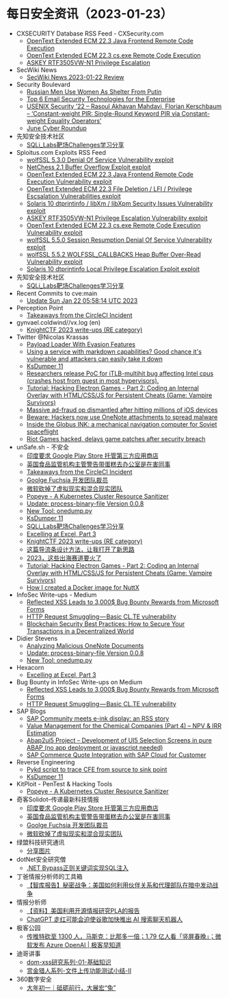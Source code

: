 # 每日安全资讯（2023-01-23）

- CXSECURITY Database RSS Feed - CXSecurity.com
  - [OpenText Extended ECM 22.3 Java Frontend Remote Code Execution](https://cxsecurity.com/issue/WLB-2023010037)
  - [OpenText Extended ECM 22.3 cs.exe Remote Code Execution](https://cxsecurity.com/issue/WLB-2023010036)
  - [ASKEY RTF3505VW-N1 Privilege Escalation](https://cxsecurity.com/issue/WLB-2023010035)
- SecWiki News
  - [SecWiki News 2023-01-22 Review](http://www.sec-wiki.com/?2023-01-22)
- Security Boulevard
  - [Russian Men Use Women As Shelter From Putin](https://securityboulevard.com/2023/01/russian-men-use-women-as-shelter-from-putin/)
  - [Top 6 Email Security Technologies for the Enterprise](https://securityboulevard.com/2023/01/top-6-email-security-technologies-for-the-enterprise/)
  - [USENIX Security ’22 – Rasoul Akhavan Mahdavi, Florian Kerschbaum –  ‘Constant-weight PIR: Single-Round Keyword PIR via Constant-weight Equality Operators’](https://securityboulevard.com/2023/01/usenix-security-22-rasoul-akhavan-mahdavi-florian-kerschbaum-constant-weight-pir-single-round-keyword-pir-via-constant-weight-equality-operators/)
  - [June Cyber Roundup](https://securityboulevard.com/2023/01/june-cyber-roundup/)
- 先知安全技术社区
  - [SQLi_Labs靶场Challenges学习分享](https://xz.aliyun.com/t/12061)
- Sploitus.com Exploits RSS Feed
  - [wolfSSL 5.3.0 Denial Of Service Vulnerability exploit](https://sploitus.com/exploit?id=1337DAY-ID-38163&utm_source=rss&utm_medium=rss)
  - [NetChess 2.1 Buffer Overflow Exploit exploit](https://sploitus.com/exploit?id=1337DAY-ID-38165&utm_source=rss&utm_medium=rss)
  - [OpenText Extended ECM 22.3 Java Frontend Remote Code Execution Vulnerability exploit](https://sploitus.com/exploit?id=1337DAY-ID-38168&utm_source=rss&utm_medium=rss)
  - [OpenText Extended ECM 22.3 File Deletion / LFI / Privilege Escsalation Vulnerabilities exploit](https://sploitus.com/exploit?id=1337DAY-ID-38166&utm_source=rss&utm_medium=rss)
  - [Solaris 10 dtprintinfo / libXm / libXpm Security Issues Vulnerability exploit](https://sploitus.com/exploit?id=1337DAY-ID-38170&utm_source=rss&utm_medium=rss)
  - [ASKEY RTF3505VW-N1 Privilege Escalation Vulnerability exploit](https://sploitus.com/exploit?id=1337DAY-ID-38164&utm_source=rss&utm_medium=rss)
  - [OpenText Extended ECM 22.3 cs.exe Remote Code Execution Vulnerability exploit](https://sploitus.com/exploit?id=1337DAY-ID-38167&utm_source=rss&utm_medium=rss)
  - [wolfSSL 5.5.0 Session Resumption Denial Of Service Vulnerability exploit](https://sploitus.com/exploit?id=1337DAY-ID-38161&utm_source=rss&utm_medium=rss)
  - [wolfSSL 5.5.2 WOLFSSL_CALLBACKS Heap Buffer Over-Read Vulnerability exploit](https://sploitus.com/exploit?id=1337DAY-ID-38162&utm_source=rss&utm_medium=rss)
  - [Solaris 10 dtprintinfo Local Privilege Escalation Exploit exploit](https://sploitus.com/exploit?id=1337DAY-ID-38169&utm_source=rss&utm_medium=rss)
- 先知安全技术社区
  - [SQLi_Labs靶场Challenges学习分享](https://xz.aliyun.com/t/12061)
- Recent Commits to cve:main
  - [Update Sun Jan 22 05:58:14 UTC 2023](https://github.com/trickest/cve/commit/036efc01cbc344b4de63a70bf408be16e32c3ac8)
- Perception Point
  - [Takeaways from the CircleCI Incident](https://perception-point.io/blog/attack-trends/takeaways-from-the-circleci-incident/)
- gynvael.coldwind//vx.log (en)
  - [KnightCTF 2023 write-ups (RE category)](https://gynvael.coldwind.pl/?id=761)
- Twitter @Nicolas Krassas
  - [Payload Loader With Evasion Features](https://twitter.com/Dinosn/status/1617129318622105600)
  - [Using a service with markdown capabilities? Good chance it's vulnerable and attackers can easily take it down](https://twitter.com/Dinosn/status/1617127095544565766)
  - [KsDumper 11](https://twitter.com/Dinosn/status/1617127037113622533)
  - [Researchers release PoC for iTLB-multihit bug affecting Intel cpus (crashes host from guest in most hypervisors).](https://twitter.com/Dinosn/status/1617055135473012736)
  - [Tutorial: Hacking Electron Games - Part 2: Coding an Internal Overlay with HTML/CSS/JS for Persistent Cheats (Game: Vampire Survivors)](https://twitter.com/Dinosn/status/1617055013347676165)
  - [Massive ad-fraud op dismantled after hitting millions of iOS devices](https://twitter.com/Dinosn/status/1617054955700981760)
  - [Beware: Hackers now use OneNote attachments to spread malware](https://twitter.com/Dinosn/status/1617054713580777473)
  - [Inside the Globus INK: a mechanical navigation computer for Soviet spaceflight](https://twitter.com/Dinosn/status/1617054216186433537)
  - [Riot Games hacked, delays game patches after security breach](https://twitter.com/Dinosn/status/1617054147844472832)
- unSafe.sh - 不安全
  - [印度要求 Google Play Store 托管第三方应用商店](https://buaq.net/go-146505.html)
  - [英国食品监管机构主管警告带蛋糕去办公室是在害同事](https://buaq.net/go-146506.html)
  - [Takeaways from the CircleCI Incident](https://buaq.net/go-146500.html)
  - [Goolge Fuchsia 开发团队裁员](https://buaq.net/go-146503.html)
  - [微软砍掉了虚拟现实和混合现实团队](https://buaq.net/go-146504.html)
  - [Popeye - A Kubernetes Cluster Resource Sanitizer](https://buaq.net/go-146502.html)
  - [Update: process-binary-file Version 0.0.8](https://buaq.net/go-146492.html)
  - [New Tool: onedump.py](https://buaq.net/go-146493.html)
  - [KsDumper 11](https://buaq.net/go-146487.html)
  - [SQLi_Labs靶场Challenges学习分享](https://buaq.net/go-146495.html)
  - [Excelling at Excel, Part 3](https://buaq.net/go-146478.html)
  - [KnightCTF 2023 write-ups (RE category)](https://buaq.net/go-146499.html)
  - [这篇导流条设计方法，让我打开了新思路](https://buaq.net/go-146509.html)
  - [2023，这些出海赛道要火了](https://buaq.net/go-146518.html)
  - [Tutorial: Hacking Electron Games - Part 2: Coding an Internal Overlay with HTML/CSS/JS for Persistent Cheats (Game: Vampire Survivors)](https://buaq.net/go-146463.html)
  - [How I created a Docker image for NuttX](https://buaq.net/go-146460.html)
- InfoSec Write-ups - Medium
  - [Reflected XSS Leads to 3,000$ Bug Bounty Rewards from Microsoft Forms](https://infosecwriteups.com/reflected-xss-leads-to-3-000-bug-bounty-rewards-from-microsoft-forms-efe34fc6b261?source=rss----7b722bfd1b8d---4)
  - [HTTP Request Smuggling — Basic CL.TE vulnerability](https://infosecwriteups.com/http-request-smuggling-basic-cl-te-vulnerability-a2975c664c53?source=rss----7b722bfd1b8d---4)
  - [Blockchain Security Best Practices: How to Secure Your Transactions in a Decentralized World](https://infosecwriteups.com/blockchain-security-best-practices-how-to-secure-your-transactions-in-a-decentralized-world-51aa778f560e?source=rss----7b722bfd1b8d---4)
- Didier Stevens
  - [Analyzing Malicious OneNote Documents](https://blog.didierstevens.com/2023/01/22/analyzing-malicious-onenote-documents/)
  - [Update: process-binary-file Version 0.0.8](https://blog.didierstevens.com/2023/01/22/update-process-binary-file-version-0-0-8/)
  - [New Tool: onedump.py](https://blog.didierstevens.com/2023/01/22/new-tool-onedump-py/)
- Hexacorn
  - [Excelling at Excel, Part 3](https://www.hexacorn.com/blog/2023/01/22/excelling-at-excel-part-3/)
- Bug Bounty in InfoSec Write-ups on Medium
  - [Reflected XSS Leads to 3,000$ Bug Bounty Rewards from Microsoft Forms](https://infosecwriteups.com/reflected-xss-leads-to-3-000-bug-bounty-rewards-from-microsoft-forms-efe34fc6b261?source=rss----7b722bfd1b8d--bug_bounty)
  - [HTTP Request Smuggling — Basic CL.TE vulnerability](https://infosecwriteups.com/http-request-smuggling-basic-cl-te-vulnerability-a2975c664c53?source=rss----7b722bfd1b8d--bug_bounty)
- SAP Blogs
  - [SAP Community meets e-ink display: an RSS story](https://blogs.sap.com/2023/01/22/sap-community-meets-e-ink-display-an-rss-story/)
  - [Value Management for the Chemical Companies (Part 4) – NPV & IRR Estimation](https://blogs.sap.com/2023/01/22/value-management-for-the-chemical-companies-part-4-npv-irr-estimation/)
  - [Abap2ui5 Project – Development of UI5 Selection Screens in pure ABAP (no app deployment or javascript needed)](https://blogs.sap.com/2023/01/22/abap2ui5-project-development-of-ui5-selection-screens-in-pure-abap-no-app-deployment-or-javascript-needed/)
  - [SAP Commerce Quote Integration with SAP Cloud for Customer](https://blogs.sap.com/2023/01/22/sap-commerce-quote-integration-with-sap-cloud-for-customer/)
- Reverse Engineering
  - [Pykd script to trace CFE from source to sink point](https://www.reddit.com/r/ReverseEngineering/comments/10io5ge/pykd_script_to_trace_cfe_from_source_to_sink_point/)
  - [KsDumper 11](https://www.reddit.com/r/ReverseEngineering/comments/10if061/ksdumper_11/)
- KitPloit - PenTest & Hacking Tools
  - [Popeye - A Kubernetes Cluster Resource Sanitizer](http://www.kitploit.com/2023/01/popeye-kubernetes-cluster-resource.html)
- 奇客Solidot–传递最新科技情报
  - [印度要求 Google Play Store 托管第三方应用商店](https://www.solidot.org/story?sid=73943)
  - [英国食品监管机构主管警告带蛋糕去办公室是在害同事](https://www.solidot.org/story?sid=73942)
  - [Goolge Fuchsia 开发团队裁员](https://www.solidot.org/story?sid=73941)
  - [微软砍掉了虚拟现实和混合现实团队](https://www.solidot.org/story?sid=73940)
- 绿盟科技研究通讯
  - [分享图片](https://mp.weixin.qq.com/s?__biz=MzIyODYzNTU2OA==&mid=2247494349&idx=1&sn=00affef861c1c38c89ff6bfc502760a4&chksm=e84c4c12df3bc504a6067b2a91123155b608c93b5fb6fd6529092504a8e255d770abce197284&scene=58&subscene=0#rd)
- dotNet安全研究僧
  - [.NET Bypass正则关键词实现SQL注入](https://mp.weixin.qq.com/s?__biz=MzUyOTc3NTQ5MA==&mid=2247487141&idx=3&sn=53d0009b2399ab6432ace0bd975ed684&chksm=fa5aa048cd2d295e776673fc7102384b6c4b4d7518c6fef428b566758f2dd2bbead24ac79c83&scene=58&subscene=0#rd)
- 丁爸情报分析师的工具箱
  - [【智库报告】秘密战争：美国如何利用伙伴关系和代理部队在暗中发动战争](https://mp.weixin.qq.com/s?__biz=MzI2MTE0NTE3Mw==&mid=2651134639&idx=1&sn=6be8a89aef0b3a7dc4f09cd913629924&chksm=f1af6d95c6d8e483c70c9414ba0542886ca34ed76da2d8972b116888397f1387adc5bf8de67f&scene=58&subscene=0#rd)
- 情报分析师
  - [【资料】美国利用开源情报研究PLA的报告](https://mp.weixin.qq.com/s?__biz=MzA3Mjc1MTkwOA==&mid=2650524312&idx=1&sn=8f61cf849fb79b1f4d62c99a8079d1dc&chksm=8716e4d3b0616dc52c12b9edb02282d0457d0eea4897340d3652cfc10cfb283c65c4e1139135&scene=58&subscene=0#rd)
  - [ChatGPT 走红可能会迫使谷歌加快推出 AI 搜索聊天机器人](https://mp.weixin.qq.com/s?__biz=MzA3Mjc1MTkwOA==&mid=2650524312&idx=2&sn=9f02ac83820b063c204e4abe403e6d4c&chksm=8716e4d3b0616dc595891aae7b67577098ced5ca338c9fd081e2d106898b5c7394b8c4f6c8dd&scene=58&subscene=0#rd)
- 极客公园
  - [传推特砍至 1300 人，马斯克：比那多一倍；1.79 亿人看「竖屏春晚」；微软发布 Azure OpenAI | 极客早知道](https://mp.weixin.qq.com/s?__biz=MTMwNDMwODQ0MQ==&mid=2652980975&idx=1&sn=7bbe05bcfb0b16122b05cee217de5a31&chksm=7e543b594923b24ffbed8bd2eeb01cad8ee44d77dcb38568fcd506eefb5f891b009412310266&scene=58&subscene=0#rd)
- 迪哥讲事
  - [dom-xss研究系列-01-基础知识](https://mp.weixin.qq.com/s?__biz=MzIzMTIzNTM0MA==&mid=2247487285&idx=1&sn=4d92b220253d2144eae4ed7c0c36974d&chksm=e8a60556dfd18c407ae95a93ae1815a46cb7c2720a18d6efb5d39bc8aec9a298595b56c652bf&scene=58&subscene=0#rd)
  - [赏金猎人系列-文件上传功能测试小结-II](https://mp.weixin.qq.com/s?__biz=MzIzMTIzNTM0MA==&mid=2247487285&idx=2&sn=c2356d09548e5b6be50124bdcab6d508&chksm=e8a60556dfd18c40e6bc025c517f408c62c197a0db16633af9a6960afe52a58e5e6cddf257d8&scene=58&subscene=0#rd)
- 360数字安全
  - [大年初一｜砥砺前行，大展宏“兔”](https://mp.weixin.qq.com/s?__biz=MzA4MTg0MDQ4Nw==&mid=2247557377&idx=1&sn=3b700a5458a0bb1ff037d4bf7f7dda9a&chksm=9f8d7109a8faf81fd09d1069fae3da7499d1172b4e5c00220e6f9ea84775cc1ea6a64a6dc926&scene=58&subscene=0#rd)
